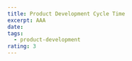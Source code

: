 ```yaml
---
title: Product Development Cycle Time
excerpt: AAA
date:
tags:
  - product-development
rating: 3
---
```


